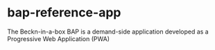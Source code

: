 # bap-reference-app
The Beckn-in-a-box BAP is a demand-side application developed as a Progressive Web Application (PWA)
